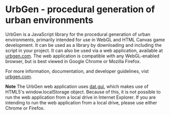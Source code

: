 UrbGen - procedural generation of urban environments
====================================================

UrbGen is a JavaScript library for the procedural generation of urban environments, primarily intended for use in WebGL and HTML Canvas game development. It can be used as a library by downloading and including the script in your project. It can also be used via a web application, available at [urbgen.com](http://urbgen.com). The web application is compatible with any WebGL-enabled browser, but is best viewed in Google Chrome or Mozilla Firefox.

For more information, documentation, and developer guidelines, vist [urbgen.com](http://urbgen.com).

**Note** The UrbGen web application uses [dat.gui](https://code.google.com/p/dat-gui), which makes use of HTML5's window.localStorage object. Because of this, it is not possible to run the web application from a local drive in Internet Explorer. If you are intending to run the web application from a local drive, please use either Chrome or Firefox.
